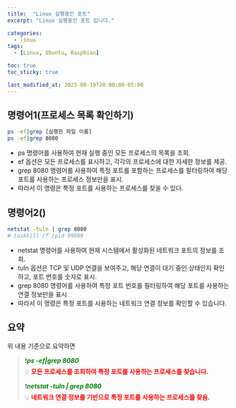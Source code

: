 ```yaml
---
title:  "Linux 실행중인 포트"
excerpt: "Linux 실행중인 포트 입니다."

categories:
  - linux
tags:
  - [Linux, Ubuntu, Raspbian]

toc: true
toc_sticky: true

last_modified_at: 2023-08-19T20:00:00-05:00
---
```



## 명령어1(프로세스 목록 확인하기)
```bash
ps -ef|grep [실행한 파일 이름]
ps -ef|grep 8080


```

- ps 명령어를 사용하여 현재 실행 중인 모든 프로세스의 목록을 조회.
- ef 옵션은 모든 프로세스를 표시하고, 각각의 프로세스에 대한 자세한 정보를 제공.  
- grep 8080 명령어를 사용하여 특정 포트를 포함하는 프로세스를 필터링하여 해당 포트를 사용하는 프로세스 정보만을 표시.  
- 따라서 이 명령은 특정 포트를 사용하는 프로세스를 찾을 수 있다.




## 명령어2()
```bash
netstat -tuln | grep 8080
# taskkill /f /pid 99999

```

- netstat 명령어를 사용하여 현재 시스템에서 활성화된 네트워크 포트의 정보를 조회.
- tuln 옵션은 TCP 및 UDP 연결을 보여주고, 해당 연결이 대기 중인 상태인지 확인하고, 포트 번호를 숫자로 표시.
- grep 8080 명령어를 사용하여 특정 포트 번호를 필터링하여 해당 포트를 사용하는 연결 정보만을 표시
- 따라서 이 명령은 특정 포트를 사용하는 네트워크 연결 정보를 확인할 수 있습니다.



## 요약
위 내용 기준으로 요약하면
  
> ❗<span style='color:green'>***ps -ef|grep 8080***</span>  
> 💡 <span style='color:red'>**모든 프로세스를 조회하여 특정 포트를 사용하는 프로세스를 찾습니다.**</span>  
>   
> ❗<span style='color:green'>***netstat -tuln | grep 8080***</span>  
> 💡 <span style='color:red'>**네트워크 연결 정보를 기반으로 특정 포트를 사용하는 프로세스를 찾음.**</span>  

